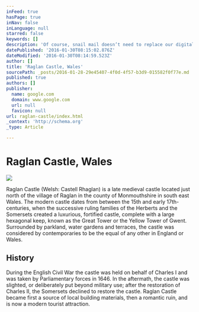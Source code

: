 ```yaml
---
inFeed: true
hasPage: true
inNav: false
inLanguage: null
starred: false
keywords: []
description: 'Of course, snail mail doesn’t need to replace our digital messaging — it’s just a satisfying activity (and even hobby, if you’d like) to take part in from time to time. It’s nice to have a pen pal or two you correspond with through real letters; being able to open the mailbox and find an envelope addressed to you is a true delight. Beyond basic correspondence, there are 7 types of letters I suggest every man write at least once before they turn 70. Each kind of letter described below covers a different part of the human experience, and provides a benefit to both the writer and the recipient (though you don’t have to send them all). The former gets to participate in the exercise of putting words to feelings, a process that can hone gratitude, humility, and perspective on life. The latter gets to open an envelope filled with comfort and encouragement. It’s win-win.'
datePublished: '2016-01-30T08:15:02.876Z'
dateModified: '2016-01-30T08:14:59.523Z'
author: []
title: 'Raglan Castle, Wales'
sourcePath: _posts/2016-01-28-29e45407-4f0d-4f57-b3d9-015582f0f77e.md
published: true
authors: []
publisher:
  name: google.com
  domain: www.google.com
  url: null
  favicon: null
url: raglan-castle/index.html
_context: 'http://schema.org'
_type: Article

---
```

# Raglan Castle, Wales
![](https://s3-us-west-2.amazonaws.com/the-grid-img/p/a3caa812102512586b146b2433b7baf6c4b7f2d1.jpg)

Raglan Castle (Welsh: Castell Rhaglan) is a late medieval
castle located just north of the village of Raglan in the county of
Monmouthshire in south east Wales. The modern castle dates from between the
15th and early 17th-centuries, when the successive ruling families of the
Herberts and the Somersets created a luxurious, fortified castle, complete with
a large hexagonal keep, known as the Great Tower or the Yellow Tower of Gwent.
Surrounded by parkland, water gardens and terraces, the castle was considered
by contemporaries to be the equal of any other in England or Wales. 

## History

During the
English Civil War the castle was held on behalf of Charles I and was taken by
Parliamentary forces in 1646\. In the aftermath, the castle was slighted, or
deliberately put beyond military use; after the restoration of Charles II, the
Somersets declined to restore the castle. Raglan Castle became first a source
of local building materials, then a romantic ruin, and is now a modern tourist
attraction.